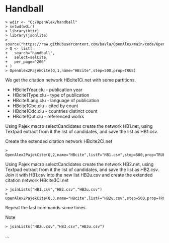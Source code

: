 # Handball

```
> wdir <- "C:/OpenAlex/handball"
> setwd(wdir)
> library(httr)
> library(jsonlite)
> source("https://raw.githubusercontent.com/bavla/OpenAlex/main/code/OpenAlex4.R")
> Q <- list(
+   search="handball",
+   select=selCite,
+   per_page="200"
+ )
> OpenAlex2PajekCite(Q,1,name="HBcite",step=500,prop=TRUE)
```
We get the citation network HBcite1Ci.net with some partitions.

  * HBcite1Year.clu - publication year
  * HBcite1Type.clu - type of publication
  * HBcite1Lang.clu - language of publication
  * HBcite1Cbc.clu - cited by count
  * HBcite1Cdc.clu - countries distinct count
  * HBcite1Out.clu - referenced works

Using Pajek macro selectCandidates create the network HB1.net, using Textpad extract from it the list of candidates, and save the list as HB1.csv.

Create the extended citation network HBcite2Ci.net
```
> OpenAlex2PajekCite(Q,2,name="HBcite",listF="HB1.csv",step=500,prop=TRUE)
```
Using Pajek macro selectCandidates create the network HB2.net, using Textpad extract from it the list of candidates, and save the list as HB2.csv.
Join it with HB1.csv into the new list HB2u.csv and create the extended citation network HBcite3Ci.net
```
> joinLists("HB1.csv","HB2.csv","HB2u.csv")
> OpenAlex2PajekCite(Q,3,name="HBcite",listF="HB2u.csv",step=500,prop=TRUE)
```
Repeat the last commands some times.

Note
```
> joinLists("HB2u.csv","HB3.csv","HB3u.csv")
```
...


